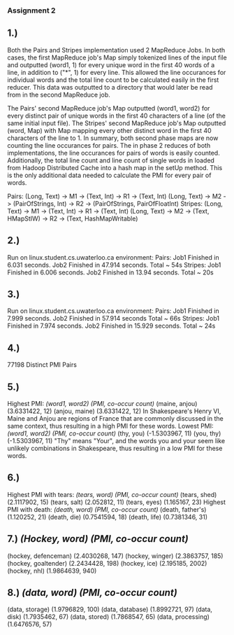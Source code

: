 ### Assignment 2

## 1.)
Both the Pairs and Stripes implementation used 2 MapReduce Jobs.  In both cases, the first MapReduce job's Map simply tokenized lines of the input file and outputted (word1, 1) for every unique word in the first 40 words of a line, in addition to ("*", 1) for every line.  This allowed the line occurances for individual words and the total line count to be calculated easily in the first reducer.  This data was outputted to a directory that would later be read from in the second MapReduce job.

The Pairs' second MapReduce job's Map outputted (word1, word2) for every distinct pair of unique words in the first 40 characters of a line (of the same initial input file).  The Stripes' second MapReduce job's Map outputted (word, Map) with Map mapping every other distinct word in the first 40 characters of the line to 1.  In summary, both second phase maps are now counting the line occurances for pairs.  The in phase 2 reduces of both implementations, the line occurances for pairs of words is easily counted.  Additionally, the total line count and line count of single words in loaded from Hadoop Distributed Cache into a hash map in the setUp method.  This is the only additional data needed to calculate the PMI for every pair of words.

Pairs:    (Long, Text) -> M1 -> (Text, Int) -> R1 -> (Text, Int)
          (Long, Text) -> M2 -> (PairOfStrings, Int) -> R2 -> (PairOfStrings, PairOfFloatInt)
Stripes:  (Long, Text) -> M1 -> (Text, Int) -> R1 -> (Text, Int)
          (Long, Text) -> M2 -> (Text, HMapStIW) -> R2 -> (Text, HashMapWritable)

## 2.)
Run on linux.student.cs.uwaterloo.ca environment:
Pairs:
Job1 Finished in 6.031 seconds.
Job2 Finished in 47.914 seconds.
Total ~ 54s
Stripes:
Job1 Finished in 6.006 seconds.
Job2 Finished in 13.94 seconds.
Total ~ 20s

## 3.)
Run on linux.student.cs.uwaterloo.ca environment:
Pairs:
Job1 Finished in 7.999 seconds.
Job2 Finished in 57.914 seconds
Total ~ 66s
Stripes:
Job1 Finished in 7.974 seconds.
Job2 Finished in 15.929 seconds.
Total ~ 24s

## 4.)
77198 Distinct PMI Pairs

## 5.) 
Highest PMI: *(word1, word2) (PMI, co-occur count)*
(maine, anjou)  (3.6331422, 12)
(anjou, maine)  (3.6331422, 12)
In Shakespeare's Henry VI, Maine and Anjou are regions of France that are commonly discussed in the same context, thus resulting in a high PMI for these words.
Lowest PMI: *(word1, word2) (PMI, co-occur count)*
(thy, you)  (-1.5303967, 11)
(you, thy)  (-1.5303967, 11)
"Thy" means "Your", and the words you and your seem like unlikely combinations in Shakespeare, thus resulting in a low PMI for these words.

## 6.)
Highest PMI with tears: *(tears, word) (PMI, co-occur count)*
(tears, shed) (2.1117902, 15)
(tears, salt) (2.052812, 11)
(tears, eyes) (1.165167, 23)
Highest PMI with death: *(death, word) (PMI, co-occur count)*
(death, father's) (1.120252, 21)
(death, die)  (0.7541594, 18)
(death, life) (0.7381346, 31)

## 7.) *(Hockey, word) (PMI, co-occur count)*
(hockey, defenceman)	(2.4030268, 147)
(hockey, winger)	(2.3863757, 185)
(hockey, goaltender)	(2.2434428, 198)
(hockey, ice)		(2.195185, 2002)
(hockey, nhl)		(1.9864639, 940)

## 8.) *(data, word) (PMI, co-occur count)*
(data, storage)		(1.9796829, 100)
(data, database)	(1.8992721, 97)
(data, disk)		(1.7935462, 67)
(data, stored)		(1.7868547, 65)
(data, processing)	(1.6476576, 57)
